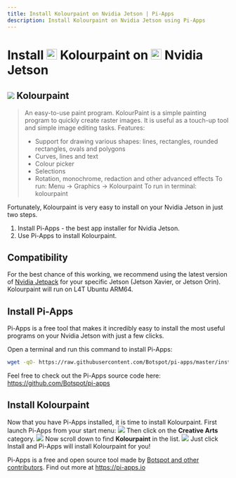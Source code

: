 ```yaml
---
title: Install Kolourpaint on Nvidia Jetson | Pi-Apps
description: Install Kolourpaint on Nvidia Jetson using Pi-Apps
---
```

<div class="simple-install-content content">

# Install <img src="/img/app-icons/Kolourpaint/icon-64.png" height=24> Kolourpaint on <img src=/img/other-icons/nvidia-icon.svg height=24> Nvidia Jetson

## <img src="/img/app-icons/Kolourpaint/icon-64.png"> Kolourpaint
> An easy-to-use paint program.
> KolourPaint is a simple painting program to quickly create raster images. It is useful as a touch-up tool and simple image editing tasks.
> Features:
> - Support for drawing various shapes: lines, rectangles, rounded rectangles, ovals and polygons
> - Curves, lines and text
> - Colour picker
> - Selections
> - Rotation, monochrome, redaction and other advanced effects
> To run: Menu -> Graphics -> Kolourpaint
> To run in terminal: kolourpaint

Fortunately, Kolourpaint is very easy to install on your Nvidia Jetson in just two steps.
1. Install Pi-Apps - the best app installer for Nvidia Jetson.
2. Use Pi-Apps to install Kolourpaint.
</div>
<div class="simple-install-content content">

## Compatibility
For the best chance of this working, we recommend using the latest version of [Nvidia Jetpack](https://developer.nvidia.com/embedded/jetpack-archive) for your specific Jetson (Jetson Xavier, or Jetson Orin).
Kolourpaint will run on L4T Ubuntu ARM64.
</div>
<div class="simple-install-content content">

## Install Pi-Apps

Pi-Apps is a free tool that makes it incredibly easy to install the most useful programs on your Nvidia Jetson with just a few clicks.

Open a terminal and run this command to install Pi-Apps:
```bash
wget -qO- https://raw.githubusercontent.com/Botspot/pi-apps/master/install | bash
```
Feel free to check out the Pi-Apps source code here: https://github.com/Botspot/pi-apps
</div>
<div class="simple-install-content content">

## Install Kolourpaint

Now that you have Pi-Apps installed, it is time to install Kolourpaint.
First launch Pi-Apps from your start menu:
<img src="/img/start-menu.png">
Then click on the <b>Creative Arts</b> category.
<img src="/img/category-selections/Creative Arts.png">
Now scroll down to find <b>Kolourpaint</b> in the list.
<img src="/img/app-icons/Kolourpaint/app-selection.png">
Just click Install and Pi-Apps will install Kolourpaint for you!
</div>
<div class="simple-install-content content">

Pi-Apps is a free and open source tool made by [Botspot and other contributors](/about/#contributors). Find out more at https://pi-apps.io
</div>
